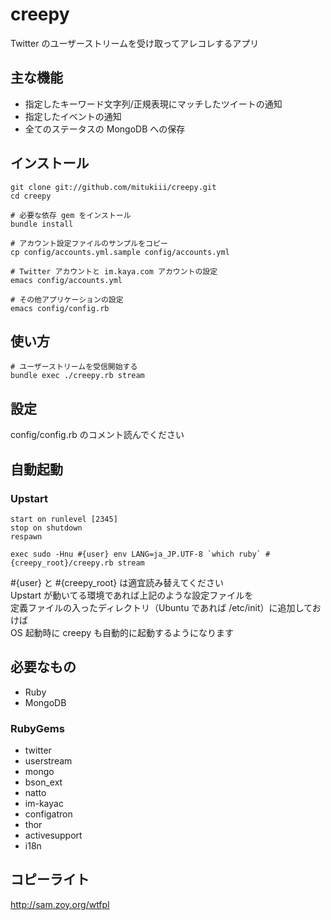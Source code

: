 # creepy

Twitter のユーザーストリームを受け取ってアレコレするアプリ

## 主な機能

* 指定したキーワード文字列/正規表現にマッチしたツイートの通知
* 指定したイベントの通知
* 全てのステータスの MongoDB への保存

## インストール

    git clone git://github.com/mitukiii/creepy.git
    cd creepy

    # 必要な依存 gem をインストール
    bundle install
    
    # アカウント設定ファイルのサンプルをコピー
    cp config/accounts.yml.sample config/accounts.yml
    
    # Twitter アカウントと im.kaya.com アカウントの設定
    emacs config/accounts.yml
    
    # その他アプリケーションの設定
    emacs config/config.rb

## 使い方

    # ユーザーストリームを受信開始する
    bundle exec ./creepy.rb stream

## 設定

config/config.rb のコメント読んでください

## 自動起動

### Upstart

    start on runlevel [2345]
    stop on shutdown
    respawn
    
    exec sudo -Hnu #{user} env LANG=ja_JP.UTF-8 `which ruby` #{creepy_root}/creepy.rb stream

\#{user} と #{creepy_root} は適宜読み替えてください  
Upstart が動いてる環境であれば上記のような設定ファイルを  
定義ファイルの入ったディレクトリ（Ubuntu であれば /etc/init）に追加しておけば  
OS 起動時に creepy も自動的に起動するようになります

## 必要なもの

* Ruby
* MongoDB

### RubyGems

* twitter
* userstream
* mongo
* bson_ext
* natto
* im-kayac
* configatron
* thor
* activesupport
* i18n

## コピーライト

http://sam.zoy.org/wtfpl
